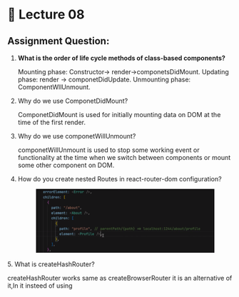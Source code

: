 # 🙂 Lecture 08

## **Assignment Question:**

1.  **What is the order of life cycle methods of class-based components?**

    Mounting phase: Constructor-> render->componetsDidMount. Updating phase: render -> componetDidUpdate.    Unmounting phase: ComponentWllUnmount.
2.  Why do we use ComponetDidMount?

    ComponetDidMount is used for initially mounting data on DOM at the time of the first render.
3.  Why do we use componetWillUnmount?

    componetWillUnmount is used to stop some working event or functionality at the time when we switch between components or mount some other component on DOM.
4.  How do you create nested Routes in react-router-dom configuration?



    <figure><img src="../../.gitbook/assets/image (3).png" alt=""><figcaption></figcaption></figure>

&#x20; 5\. What is createHashRouter?

&#x20;    createHashRouter works same as createBrowserRouter it is an      alternative of it,In it insteed of using&#x20;
